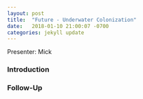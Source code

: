 ```yaml
---
layout: post
title:  "Future - Underwater Colonization"
date:   2018-01-10 21:00:07 -0700
categories: jekyll update
---
```


Presenter: Mick

### Introduction

### Follow-Up


